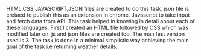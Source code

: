 HTML,CSS,JAVASCRIPT,JSON files are created to do this task. json file is cretaed to publish this as an extension in chrome.
Javascript to take input and fetch data from API. This task helped in knowing 
in detail about each of these languages. First I created an HTML file followed by CSS
which was modified later on. js and json files are created too. The manifest 
version used is 3. The task is done in a minimal simplistic way achieving the 
main goal of the task i.e returning weather details. 
